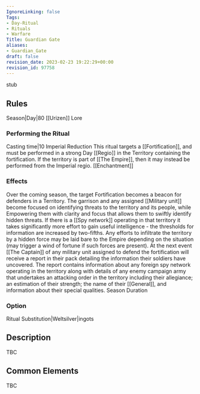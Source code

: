 ```yaml
---
IgnoreLinking: false
Tags:
- Day-Ritual
- Rituals
- Warfare
Title: Guardian Gate
aliases:
- Guardian_Gate
draft: false
revision_date: 2023-02-23 19:22:29+00:00
revision_id: 97758
---
```


stub
## Rules
Season|Day|80
[[Urizen]] Lore
### Performing the Ritual
Casting time|10 Imperial Reduction
This ritual targets a [[Fortification]], and must be performed in a strong Day [[Regio]] in the Territory containing the fortification. If the territory is part of [[The Empire]], then it may instead be performed from the Imperial regio. 
[[Enchantment]]
### Effects
Over the coming season, the target Fortification becomes a beacon for defenders in a Territory. The garrison and any assigned [[Military unit]] become focused on identifying threats to the territory and its people, while Empowering them with clarity and focus that allows them to swiftly identify hidden threats.
If there is a [[Spy network]] operating in that territory it takes significantly more effort to gain useful intelligence - the thresholds for information are increased by two-fifths. Any efforts to infiltrate the territory by a hidden force may be laid bare to the Empire depending on the situation (may trigger a wind of fortune if such forces are present).
At the next event [[The Captain]] of any military unit assigned to defend the fortification will receive a report in their pack detailing the information their soldiers have uncovered. The report contains information about any foreign spy network operating in the territory along with details of any enemy campaign army that undertakes an attacking order in the territory including their allegiance; an estimation of their strength; the name of their [[General]], and information about their special qualities.
Season Duration
### Option
Ritual Substitution|Weltsilver|ingots
## Description
TBC
## Common Elements
TBC